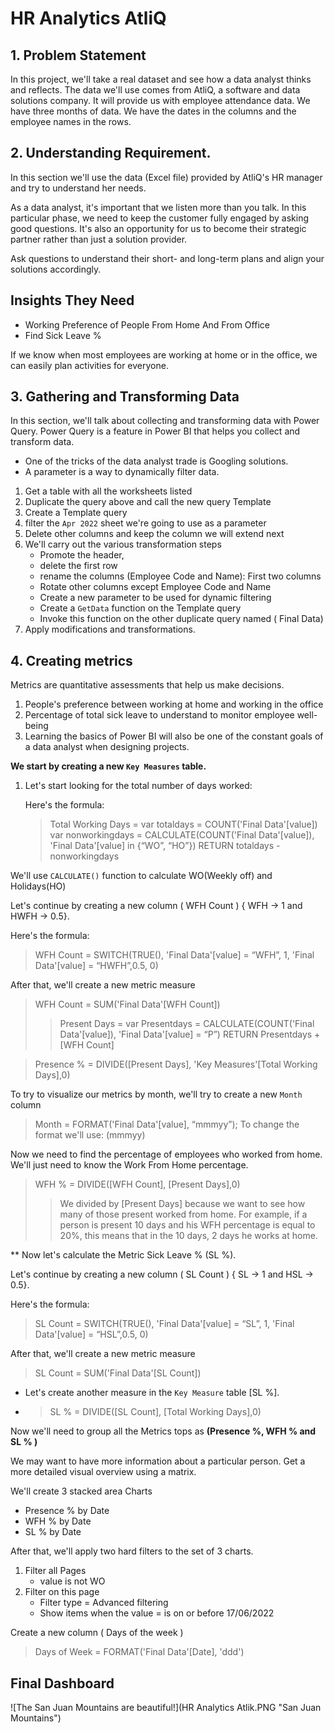 # HR Analytics AtliQ

## **1. Problem Statement**

In this project, we'll take a real dataset and see how a data analyst thinks and reflects. The data we'll use comes from AtliQ, a software and data solutions company. It will provide us with employee attendance data. We have three months of data. We have the dates in the columns and the employee names in the rows.

## **2. Understanding Requirement.**

In this section we'll use the data (Excel file) provided by AtliQ's HR manager and try to understand her needs.

As a data analyst, it's important that we listen more than you talk. In this particular phase, we need to keep the customer fully engaged by asking good questions. It's also an opportunity for us to become their strategic partner rather than just a solution provider.

Ask questions to understand their short- and long-term plans and align your solutions accordingly.

## **Insights They Need**
 * Working Preference of People From Home And From Office
 * Find Sick Leave %

If we know when most employees are working at home or in the office, we can easily plan activities for everyone.

## **3. Gathering and Transforming Data**
In this section, we'll talk about collecting and transforming data with Power Query. Power Query is a feature in Power BI that helps you collect and transform data.

- One of the tricks of the data analyst trade is Googling solutions.
- A parameter is a way to dynamically filter data.

1. Get a table with all the worksheets listed
2. Duplicate the query above and call the new query Template
3. Create a Template query
4. filter the `Apr 2022` sheet we're going to use as a parameter
5. Delete other columns and keep the column we will extend next
6. We'll carry out the various transformation steps
   * Promote the header,
   * delete the first row
   * rename the columns (Employee Code and Name): First two columns 
   * Rotate other columns except Employee Code and Name
   * Create a new parameter to be used for dynamic filtering
   * Create a `GetData` function on the Template query
   * Invoke this function on the other duplicate query named ( Final Data)
7. Apply modifications and transformations.

## **4. Creating metrics**

Metrics are quantitative assessments that help us make decisions.

1. People's preference between working at home and working in the office
2. Percentage of total sick leave to understand to monitor employee well-being
3. Learning the basics of Power BI will also be one of the constant goals of a data analyst when designing projects.


**We start by creating a new `Key Measures` table.**

1. Let's start looking for the total number of days worked:

   Here's the formula:

   > Total Working Days =
   > var totaldays = COUNT('Final Data'[value])
   > var nonworkingdays = CALCULATE(COUNT('Final Data'[value]), 'Final Data'[value] in {“WO”, “HO”})
   > RETURN
   > totaldays - nonworkingdays

We'll use `CALCULATE()` function to calculate WO(Weekly off) and Holidays(HO)

Let's continue by creating a new column ( WFH Count ) { WFH -> 1 and HWFH -> 0.5}.

Here's the formula:

> WFH Count = SWITCH(TRUE(),
> 'Final Data'[value] = “WFH”, 1,
> 'Final Data'[value] = “HWFH”,0.5,
> 0)

After that, we'll create a new metric measure 

> WFH Count = SUM('Final Data'[WFH Count])
>
> > Present Days =
> > var Presentdays = CALCULATE(COUNT('Final Data'[value]), 'Final Data'[value] = “P”)
> > RETURN
> > Presentdays + [WFH Count]


> Presence % = DIVIDE([Present Days], 'Key Measures'[Total Working Days],0)

To try to visualize our metrics by month, we'll try to create a new `Month` column

> Month = FORMAT('Final Data'[value], “mmmyy”); To change the format we'll use: (mmmyy)

Now we need to find the percentage of employees who worked from home. We'll just need to know the Work From Home percentage.

> WFH % = DIVIDE([WFH Count], [Present Days],0)
>
> > We divided by [Present Days] because we want to see how many of those present worked from home. For example, if a person is present 10 days and his WFH percentage is equal to 20%, this means that in the 10 days, 2 days he works at home.

** Now let's calculate the Metric Sick Leave % (SL %).

Let's continue by creating a new column ( SL Count ) { SL -> 1 and HSL -> 0.5}.

Here's the formula:

> SL Count = SWITCH(TRUE(),
> 'Final Data'[value] = “SL”, 1,
> 'Final Data'[value] = “HSL”,0.5,
> 0)

After that, we'll create a new metric measure 

> SL Count = SUM('Final Data'[SL Count])

- Let's create another measure in the `Key Measure` table [SL %].
- > SL % = DIVIDE([SL Count], [Total Working Days],0)

Now we'll need to group all the Metrics tops as <strong>(Presence %, WFH % and SL % )</strong>

We may want to have more information about a particular person. Get a more detailed visual overview using a matrix.

We'll create 3 stacked area Charts
* Presence % by Date
* WFH % by Date
* SL % by Date

After that, we'll apply two hard filters to the set of 3 charts.

1. Filter all Pages
      * value is not WO
2. Filter on this page
      * Filter type =  Advanced filtering
      * Show items when the value = is on or before 17/06/2022

Create a new column ( Days of the week )

> Days of Week = FORMAT('Final Data'[Date], 'ddd')

## Final Dashboard 
![The San Juan Mountains are beautiful!](HR Analytics Atlik.PNG "San Juan Mountains")

